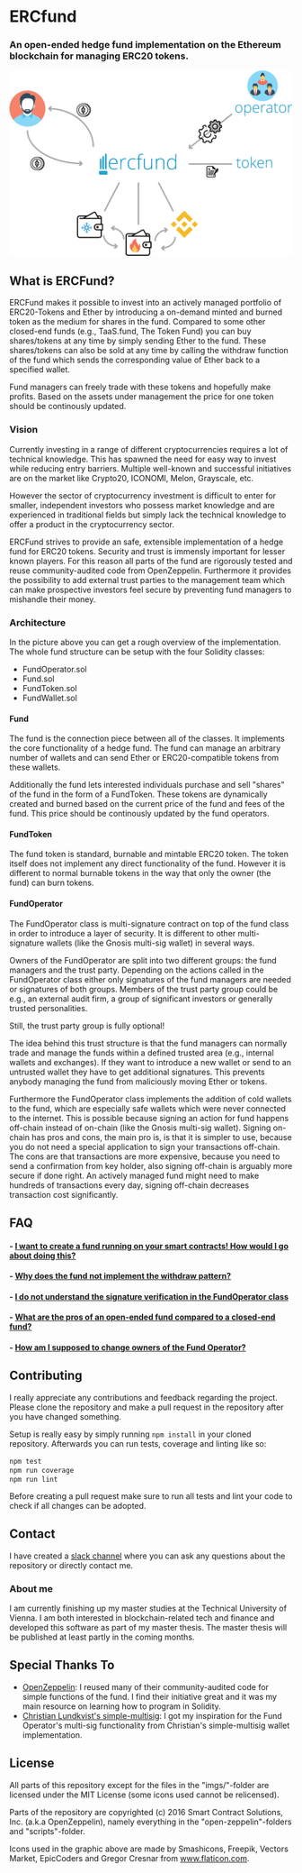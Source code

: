 # ERCfund
### An open-ended hedge fund implementation on the Ethereum blockchain for managing ERC20 tokens.
![Fund architecture](./imgs/ercfund.png)

## What is ERCFund?
ERCFund makes it possible to invest into an actively managed portfolio of ERC20-Tokens and Ether by introducing a on-demand minted and burned token as the medium for shares in the fund. 
Compared to some other closed-end funds (e.g., TaaS.fund, The Token Fund) you can buy shares/tokens at any time by simply sending Ether to the fund.
These shares/tokens can also be sold at any time by calling the withdraw function of the fund which sends the corresponding value of Ether back to a specified wallet.

Fund managers can freely trade with these tokens and hopefully make profits. Based on the assets under management the price for one token should be continously updated.


### Vision
Currently investing in a range of different cryptocurrencies requires a lot of technical knowledge. This has spawned the need for easy way to invest while reducing entry barriers. Multiple well-known and successful initiatives are on the market like Crypto20, ICONOMI, Melon, Grayscale, etc. 

However the sector of cryptocurrency investment is difficult to enter for smaller, independent investors who possess market knowledge and are experienced in traditional fields but simply lack the technical knowledge to offer a product in the cryptocurrency sector.

ERCFund strives to provide an safe, extensible implementation of a hedge fund for ERC20 tokens. Security and trust is immensly important for lesser known players. For this reason all parts of the fund are rigorously tested and reuse community-audited code from OpenZeppelin. Furthermore it provides the possibility to add external trust parties to the management team which can make prospective investors feel secure by preventing fund managers to mishandle their money.

### Architecture 


In the picture above you can get a rough overview of the implementation. The whole fund structure can be setup with the four Solidity classes:

- FundOperator.sol
- Fund.sol
- FundToken.sol
- FundWallet.sol

#### Fund
The fund is the connection piece between all of the classes. It implements the core functionality of a hedge fund. The fund can manage an arbitrary number of wallets and can send Ether or ERC20-compatible tokens from these wallets.

Additionally the fund lets interested individuals purchase and sell "shares" of the fund in the form of a FundToken. These tokens are dynamically created and burned based on the current price of the fund and fees of the fund. This price should be continously updated by the fund operators.

#### FundToken
The fund token is standard, burnable and mintable ERC20 token. The token itself does not implement any direct functionality of the fund. However it is different to normal burnable tokens in the way that only the owner (the fund) can burn tokens.

#### FundOperator
The FundOperator class is multi-signature contract on top of the fund class in order to introduce a layer of security. It is different to other multi-signature wallets (like the Gnosis multi-sig wallet) in several ways.

Owners of the FundOperator are split into two different groups: the fund managers and the trust party. Depending on the actions called in the FundOperator class either only signatures of the fund managers are needed or signatures of both groups. Members of the trust party group could be e.g., an external audit firm, a group of significant investors or generally trusted personalities. 

Still, the trust party group is fully optional!

The idea behind this trust structure is that the fund managers can normally trade and manage the funds within a defined trusted area (e.g., internal wallets and exchanges). If they want to introduce a new wallet or send to an untrusted wallet they have to get additional signatures. This prevents anybody managing the fund from maliciously moving Ether or tokens.

Furthermore the FundOperator class implements the addition of cold wallets to the fund, which are especially safe wallets which were never connected to the internet.
This is possible because signing an action for fund happens off-chain instead of on-chain (like the Gnosis multi-sig wallet). Signing on-chain has pros and cons, the main pro is, is that it is simpler to use, because you do not need a special application to sign your transactions off-chain. The cons are that transactions are more expensive, because you need to send a confirmation from key holder, also signing off-chain is arguably more secure if done right.
An actively managed fund might need to make hundreds of transactions every day, signing off-chain decreases transaction cost significantly.

## FAQ

#### - [I want to create a fund running on your smart contracts! How would I go about doing this?](FAQ.md#i-want-to-create-a-fund-running-on-your-smart-contracts-how-would-i-go-about-doing-this)
#### - [Why does the fund not implement the withdraw pattern?](FAQ.md#why-does-the-fund-not-implement-the-withdraw-pattern)
#### - [I do not understand the signature verification in the FundOperator class](FAQ.md#i-do-not-understand-the-signature-verification-in-the-fundoperator-class)
#### - [What are the pros of an open-ended fund compared to a closed-end fund?](FAQ.md#what-are-the-pros-of-an-open-ended-fund-compared-to-a-closed-end-fund)
#### - [How am I supposed to change owners of the Fund Operator?](FAQ.md#how-am-i-supposed-to-change-owners-of-the-fund-operator)

## Contributing

I really appreciate any contributions and feedback regarding the project. Please clone the repository and make a pull request in the repository after you have changed something.

Setup is really easy by simply running `npm install` in your cloned repository.
Afterwards you can run tests, coverage and linting like so:

```
npm test
npm run coverage
npm run lint
```

Before creating a pull request make sure to run all tests and lint your code to check if all changes can be adopted.

## Contact

I have created a [slack channel](https://join.slack.com/t/ercfund/shared_invite/enQtMzQxNDA3ODY5NDA5LTRhYTc2OWM2NWNmMTc2MTAzZjgwMWU2ZDBiN2M2OTNlNDg2OTI0YTQzYTIyN2QyMmE5YTFlNTk1MWJkZmM2NGE) where you can ask any questions about the repository or directly contact me.

### About me

I am currently finishing up my master studies at the Technical University of Vienna. I am both interested in blockchain-related tech and finance and developed this software as part of my master thesis.
The master thesis will be published at least partly in the coming months.

## Special Thanks To

 - [OpenZeppelin](https://github.com/OpenZeppelin/zeppelin-solidity): I reused many of their community-audited code for simple functions of the fund. I find their initiative great and it was my main resource on learning how to program in Solidity.
 - [Christian Lundkvist's simple-multisig](https://github.com/christianlundkvist/simple-multisig): I got my inspiration for the Fund Operator's multi-sig functionality from Christian's simple-multisig wallet implementation. 

## License

All parts of this repository except for the files in the "imgs/"-folder are licensed under the MIT License (some icons used cannot be relicensed).

Parts of the repository are copyrighted (c) 2016 Smart Contract Solutions, Inc. (a.k.a OpenZeppelin), namely everything in the "open-zeppelin"-folders and "scripts"-folder.

Icons used in the graphic above are made by Smashicons, Freepik, Vectors Market, EpicCoders and Gregor Cresnar from www.flaticon.com.






























